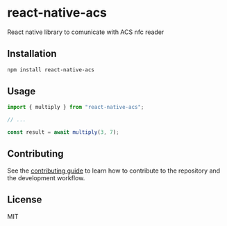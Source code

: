 # react-native-acs

React native library to comunicate with ACS nfc reader

## Installation

```sh
npm install react-native-acs
```

## Usage

```js
import { multiply } from "react-native-acs";

// ...

const result = await multiply(3, 7);
```

## Contributing

See the [contributing guide](CONTRIBUTING.md) to learn how to contribute to the repository and the development workflow.

## License

MIT
